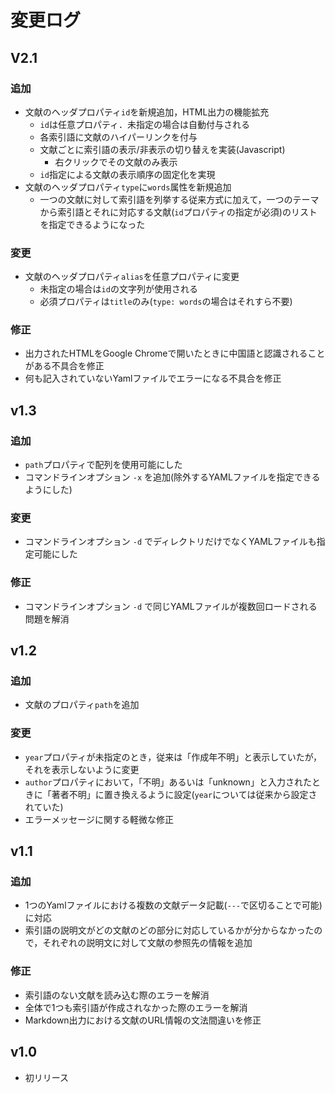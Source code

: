 
# 変更ログ

## V2.1

### 追加

- 文献のヘッダプロパティ`id`を新規追加，HTML出力の機能拡充
    - `id`は任意プロパティ．未指定の場合は自動付与される
    - 各索引語に文献のハイパーリンクを付与
    - 文献ごとに索引語の表示/非表示の切り替えを実装(Javascript)
        - 右クリックでその文献のみ表示
    - `id`指定による文献の表示順序の固定化を実現
- 文献のヘッダプロパティ`type`に`words`属性を新規追加
    - 一つの文献に対して索引語を列挙する従来方式に加えて，一つのテーマから索引語とそれに対応する文献(`id`プロパティの指定が必須)のリストを指定できるようになった

### 変更

- 文献のヘッダプロパティ`alias`を任意プロパティに変更
    - 未指定の場合は`id`の文字列が使用される
    - 必須プロパティは`title`のみ(`type: words`の場合はそれすら不要)

### 修正

- 出力されたHTMLをGoogle Chromeで開いたときに中国語と認識されることがある不具合を修正
- 何も記入されていないYamlファイルでエラーになる不具合を修正

## v1.3

### 追加

- `path`プロパティで配列を使用可能にした
- コマンドラインオプション `-x` を追加(除外するYAMLファイルを指定できるようにした)

### 変更

- コマンドラインオプション `-d` でディレクトリだけでなくYAMLファイルも指定可能にした

### 修正

- コマンドラインオプション `-d` で同じYAMLファイルが複数回ロードされる問題を解消

## v1.2

### 追加

- 文献のプロパティ`path`を追加

### 変更

- `year`プロパティが未指定のとき，従来は「作成年不明」と表示していたが，それを表示しないように変更
- `author`プロパティにおいて，「不明」あるいは「unknown」と入力されたときに「著者不明」に置き換えるように設定(`year`については従来から設定されていた)
- エラーメッセージに関する軽微な修正

## v1.1

### 追加

- 1つのYamlファイルにおける複数の文献データ記載(`---`で区切ることで可能)に対応
- 索引語の説明文がどの文献のどの部分に対応しているかが分からなかったので，それぞれの説明文に対して文献の参照先の情報を追加

### 修正

- 索引語のない文献を読み込む際のエラーを解消
- 全体で1つも索引語が作成されなかった際のエラーを解消
- Markdown出力における文献のURL情報の文法間違いを修正

## v1.0

- 初リリース
